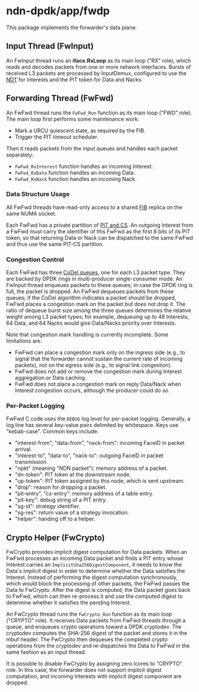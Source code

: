 # ndn-dpdk/app/fwdp

This package implements the forwarder's data plane.

## Input Thread (FwInput)

An FwInput thread runs an **iface.RxLoop** as its main loop ("RX" role), which reads and decodes packets from one or more network interfaces.
Bursts of received L3 packets are processed by InputDemux, configured to use the [NDT](../../container/ndt) for Interests and the PIT token for Data and Nacks.

## Forwarding Thread (FwFwd)

An FwFwd thread runs the `FwFwd_Run` function as its main loop ("FWD" role).
The main loop first performs some maintenance work:

* Mark a URCU quiescent state, as required by the FIB.
* Trigger the PIT timeout scheduler.

Then it reads packets from the input queues and handles each packet separately:

* `FwFwd_RxInterest` function handles an incoming Interest.
* `FwFwd_RxData` function handles an incoming Data.
* `FwFwd_RxNack` function handles an incoming Nack.

### Data Structure Usage

All FwFwd threads have read-only access to a shared [FIB](../../container/fib) replica on the same NUMA socket.

Each FwFwd has a private partition of [PIT and CS](../../container/pcct).
An outgoing Interest from a FwFwd must carry the identifier of this FwFwd as the first 8 bits of its PIT token, so that returning Data or Nack can be dispatched to the same FwFwd and thus use the same PIT-CS partition.

### Congestion Control

Each FwFwd has three [CoDel queues](../../iface), one for each L3 packet type.
They are backed by DPDK rings in multi-producer single-consumer mode.
An FwInput thread enqueues packets to these queues; in case the DPDK ring is full, the packet is dropped.
An FwFwd dequeues packets from these queues; if the CoDel algorithm indicates a packet should be dropped, FwFwd places a congestion mark on the packet but does not drop it.
The ratio of dequeue burst size among the three queues determines the relative weight among L3 packet types; for example, dequeuing up to 48 Interests, 64 Data, and 64 Nacks would give Data/Nacks priority over Interests.

Note that congestion mark handling is currently incomplete.
Some limitations are:

* FwFwd can place a congestion mark only on the ingress side (e.g., to signal that the forwarder cannot sustain the current rate of incoming packets), not on the egress side (e.g., to signal link congestion).
* FwFwd does not add or remove the congestion mark during Interest aggregation or Data caching.
* FwFwd does not place a congestion mark on reply Data/Nack when Interest congestion occurs, although the producer could do so.

### Per-Packet Logging

FwFwd C code uses the `DEBUG` log level for per-packet logging.
Generally, a log line has several key-value pairs delimited by whitespace.
Keys use "kebab-case".
Common keys include:

* "interest-from", "data-from", "nack-from": incoming FaceID in packet arrival.
* "interest-to", "data-to", "nack-to": outgoing FaceID in packet transmission.
* "npkt" (meaning "NDN packet"): memory address of a packet.
* "dn-token": PIT token at the downstream node.
* "up-token": PIT token assigned by this node, which is sent upstream.
* "drop": reason for dropping a packet.
* "pit-entry", "cs-entry": memory address of a table entry.
* "pit-key": debug string of a PIT entry.
* "sg-id": strategy identifier.
* "sg-res": return value of a strategy invocation.
* "helper": handing off to a helper.

## Crypto Helper (FwCrypto)

FwCrypto provides implicit digest computation for Data packets.
When an FwFwd processes an incoming Data packet and finds a PIT entry whose Interest carries an `ImplicitSha256DigestComponent`, it needs to know the Data's implicit digest in order to determine whether the Data satisfies the Interest.
Instead of performing the digest computation synchronously, which would block the processing of other packets, the FwFwd passes the Data to FwCrypto.
After the digest is computed, the Data packet goes back to FwFwd, which can then re-process it and use the computed digest to determine whether it satisfies the pending Interest.

An FwCrypto thread runs the `FwCrypto_Run` function as its main loop ("CRYPTO" role).
It receives Data packets from FwFwd threads through a queue, and enqueues crypto operations toward a DPDK cryptodev.
The cryptodev computes the SHA-256 digest of the packet and stores it in the mbuf header.
The FwCrypto then dequeues the completed crypto operations from the cryptodev and re-dispatches the Data to FwFwd in the same fashion as an input thread.

It is possible to disable FwCrypto by assigning zero lcores to "CRYPTO" role.
In this case, the forwarder does not support implicit digest computation, and incoming Interests with implicit digest component are dropped.
